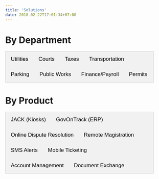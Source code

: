```yaml
---
title: 'Solutions'
date: 2018-02-22T17:01:34+07:00
---
```


<style>
/* Style the tab */
.tab {
  overflow: hidden;
  border: 1px solid #ccc;
  background-color: #f1f1f1;
  margin-right: 40px;
}

/* Style the buttons inside the tab */
.tab button {
  background-color: inherit;
  float: left;
  border: none;
  outline: none;
  cursor: pointer;
  padding: 14px 16px;
  transition: 0.3s;
  font-size: 17px;
}

/* Change background color of buttons on hover */
.tab button:hover {
  background-color: #ddd;
}

/* Create an active/current tablink class */
.tab button.active {
  background-color: #ccc;
}

/* Style the tab content */
.tabcontent {
  display: none;
  margin-right: 40px;
  padding-left: 6px 12px;
  border: 1px solid #ccc;
  border-top: none;
  padding-left: 30px;
  padding-bottom: 40px;
}

.smallimg {
    display: block; 
    margin-left: auto; 
    margin-right: auto; 
    margin-top: auto; 
    margin-bottom: auto;
}

.row {
  display: flex;
  flex-direction: row;
  flex-wrap: wrap;
  width: 100%;
  margin: 20px;
}

.coltext {
  display: flex;
  flex-direction: column;
  flex-basis: 100%;
  flex: 2;
  padding-right: 40px;
}

.colimg {
  display: flex;
  flex-direction: column;
  flex-basis: 100%;
  flex: 1;
}

.roman {
    list-style-type: lower-roman;
}
.square {
    list-style-type: square;
    margin-left: 30px;
}    

.column {
    float: left;
    width: 50%;
}

.right {
    width: 50%;
}

.row:after {
    content: "";
    display: table;
    clear: both;
}

.benefits {
    text-align:left;
}

.flexbox-container {
    display: flex;
    align-items: flex-start;
    flex-wrap: wrap;
}

.flex-child {
    flex:1;
    border: 1px;
    min-width: 400px;
    padding-right: 30px;
}

.flex-child-1 {
    flex:2;
    border: 1px;
    padding-left: 20px;
    padding-right: 20px;
    flex-shrink: 0;
}

.center {
    margin-left: auto; 
    padding-right: 30px;
    margin-right: auto; 
    display: block;
}

@media screen and (max-width: 990px) {
    .flexbox-container {
        display: flex;
        flex-direction: column-reverse;
    }

    .flex-child {
        flex:1;
        border: 1px;
        min-width: 400px;
    }

    .flex-child-1 {
        flex:2;
        border: 1px;
        padding-left: 20px;
        padding-right: 20px;
        flex-shrink: 0;
    }
}
</style>

<script>
function openTab(evt, tabName) {
  var i, tabcontent, tablinks;
  tabcontent = document.getElementsByClassName("tabcontent");
  for (i = 0; i < tabcontent.length; i++) {
    tabcontent[i].style.display = "none";
  }
  tablinks = document.getElementsByClassName("tablinks");
  for (i = 0; i < tablinks.length; i++) {
    tablinks[i].className = tablinks[i].className.replace(" active", "");
  }
  document.getElementById(tabName).style.display = "block";
  evt.currentTarget.className += " active";
}
</script>

# By Department

<div class="tab">
  <button class="tablinks" onclick="openTab(event, 'Utilities')">Utilities</button>
  <button class="tablinks" onclick="openTab(event, 'Courts')">Courts</button>
  <button class="tablinks" onclick="openTab(event, 'Taxes')">Taxes</button>
  <button class="tablinks" onclick="openTab(event, 'Transportation')">Transportation</button>
  <button class="tablinks" onclick="openTab(event, 'Parking')">Parking</button>
  <button class="tablinks" onclick="openTab(event, 'Public Works')">Public Works</button>
  <button class="tablinks" onclick="openTab(event, 'Finance')">Finance/Payroll</button>
  <button class="tablinks" onclick="openTab(event, 'Permits')">Permits</button>
</div>

<div id="Utilities" class="tabcontent">
    <div class='row'> <!-- JACK -->
        <div class='colimg'>
            <img src='/images/products/paymentkiosk.webp' width="50%" loading="lazy" class='smallimg'>
        </div>
        <div class='coltext'>
            <br>
            <h4>JACK (Payment Kiosk)</h4>
            <p>
                Our bilingual, self-service payment kiosk works around the clock, providing residents with an easy solution to make contactless, in-person bill payments using cash, check or credit card.
                <br>
                <a href="/contact/">Learn more</a>
            </p>
        </div>
    </div>
    <div class='row'> <!-- Utility Express -->
        <div class='colimg'>
            <img src='/images/products/utilityexpress.webp' width="45%" loading="lazy" class='smallimg'>
        </div>
        <div class='coltext'>
            <br>
            <h4>Utility/Tax Express</h4>
            <p>
                Using their smartphones, residents can quickly and easily pay their utility bills or taxes. Recurring SMS reminders will ensure your residents don’t unintentionally miss a payment due date, leading to fewer defaults. This will help you increase collections as well as boost public confidence and trust in your services.
                <br>
                <a href="/contact/">Learn more</a>
            </p>
        </div>
    </div>
    <div class='row'> <!-- Online Payments -->
        <div class='colimg'>
            <img src='/images/products/onlinepayment.webp' width="45%" loading="lazy" class='smallimg'>
        </div>
        <div class='coltext'>
            <br>
            <h4>Online Payments</h4>
            <p>
                We create secure web and mobile payment solutions to help you ensure seamless revenue collection and provide your residents with a user-friendly and convenient payment experience.
                <br>
                <a href="/contact/">Learn more</a>
            </p>
        </div>
    </div>
    <div class='row'> <!-- IVR -->
        <div class='colimg'>
            <img src='/images/products/ivr.webp' width="45%" loading="lazy" class='smallimg'>
        </div>
        <div class='coltext'>
            <br>
            <h4>Pay by Phone (IVR)</h4>
            <p>
                Our Interactive Voice Response (IVR) technology allows you to provide residents with the option to make secure credit card or check payments over the phone using automated, bilingual voice assistance.
                <br>
                <a href="/contact/">Learn more</a>
            </p>
        </div>
    </div>
    <div class='row'> <!-- Point of Sale -->
        <div class='colimg'>
            <img src='/images/products/pos.webp' width="45%" loading="lazy" class='smallimg'>
        </div>
        <div class='coltext'>
            <br>
            <h4>Point-of-Sale System (POS)</h4>
            <p>
                Using our point-of-sale payment system, you can facilitate quick and efficient in-person payments of utility bills, citations and taxes. Our point-of-sale system is easy to use and comes with a receipt printer, barcode scanner and credit card reader.
                <br>
                <a href="/contact/">Learn more</a>
            </p>
        </div>
    </div>
    <div class='row'> <!-- Gov On Track -->
        <div class='colimg'>
            <img src='/images/products/got.webp' width="45%" loading="lazy" class='smallimg'>
        </div>
        <div class='coltext'>
            <br>
            <h4>GovOnTrack (ERP Software)</h4>
            <p>
                Use GovOnTrack to streamline your billing process and monitor collections. Our applications help you automatically generate statements for utilities and taxes that reflect residents’ payment history, account balance, and other details, helping you save time by eliminating the need to manually create these bills. GovOnTrack also helps you track and manage revenue collection, including property taxes.
                <br>
                <a href="/contact/">Learn more</a>
            </p>
        </div>
    </div>
    <div class='row'> <!-- Electronic Forms -->
        <div class='colimg'>
            <img src='/images/products/dice.webp' width="45%" loading="lazy" class='smallimg'>
        </div>
        <div class='coltext'>
            <br>
            <h4>Electronic Document Exchange</h4>
            <p>
                e-Documents provide a convenient alternative to printing and mailing paperwork for utilities, courts, taxes, and permits. Also accepts digital signatures from a smartphone, tablet, or computer.
                <br>
                <a href="/contact/">Learn more</a>
            </p>
        </div>
    </div>
</div>

<div id="Courts" class="tabcontent">
    <div class='row'> <!-- Citation Smart -->
        <div class='colimg'>
            <img src='/images/products/cs.webp' width="50%" loading="lazy" class='smallimg'>
        </div>
        <div class='coltext'>
            <br>
            <h4>Citation Smart</h4>
            <p>
                With Citation Smart, courts can send reminders via text message to defendants with active citations and facilitate payments. This easy-to-use interactive application is a cost-effective and convenient solution that allows courts to better serve citizens, build trust, and reduce defaults.
                <br>
                <a href="/contact/">Learn more</a>
            </p>
        </div>
    </div>
    <div class='row'> <!-- Online Dispute Resolution -->
        <div class='colimg'>
            <img src='/images/products/odr.webp' width="50%" loading="lazy" class='smallimg'>
        </div>
        <div class='coltext'>
            <br>
            <h4>Online Dispute Resolution</h4>
            <p>
                Our Online Dispute Resolution (ODR) module is a customizable, web-based case or citation resolution system designed for municipal courts. Through this mobile-enabled technology, courts can provide defendants with options to pay a citation, sign up for a driver’s safety course, submit a request for deferred disposition, request a dismissal, or a pre-trial -- all through a single, convenient, user-friendly platform.
                <br>
                <a href="/contact/">Learn more</a>
            </p>
        </div>
    </div>
    <div class='row'> <!-- Remote Magistration -->
        <div class='colimg'>
            <img src='/images/products/cotg.webp' width="50%" loading="lazy" class='smallimg'>
        </div>
        <div class='coltext'>
            <br>
            <h4>Remote Magistration</h4>
            <p>
                Courts On The Go is an intuitive technology that enables courts to set up virtual hearings and facilitate online dispute resolution. This platform allows courts to modernize services to streamline workflow and make courtrooms more accessible to citizens, helping them resolve legal issues quickly and avoid defaults.
                <br>
                <a href="/contact/">Learn more</a>
            </p>
        </div>
    </div>
    <div class='row'> <!-- Electronic Forms -->
        <div class='colimg'>
            <img src='/images/products/dice.webp' width="45%" loading="lazy" class='smallimg'>
        </div>
        <div class='coltext'>
            <br>
            <h4>Electronic Document Exchange</h4>
            <p>
                e-Documents provide a convenient alternative to printing and mailing paperwork for utilities, courts, taxes, and permits. Also accepts digital signatures from a smartphone, tablet, or computer.
                <br>
                <a href="/contact/">Learn more</a>
            </p>
        </div>
    </div>
    <div class='row'> <!-- JACK -->
        <div class='colimg'>
            <img src='/images/products/paymentkiosk.webp' width="50%" loading="lazy" class='smallimg'>
        </div>
        <div class='coltext'>
            <br>
            <h4>JACK (Payment Kiosk)</h4>
            <p>
                Our bilingual, self-service payment kiosk works around the clock, providing residents with an easy solution to make contactless, in-person bill payments using cash, check or credit card.
                <br>
                <a href="/contact/">Learn more</a>
            </p>
        </div>
    </div>
    <div class='row'> <!-- Online Payments -->
        <div class='colimg'>
            <img src='/images/products/onlinepayment.webp' width="45%" loading="lazy" class='smallimg'>
        </div>
        <div class='coltext'>
            <br>
            <h4>Online Payments</h4>
            <p>
                We create secure web and mobile payment solutions to help you ensure seamless revenue collection and provide your residents with a user-friendly and convenient payment experience.
                <br>
                <a href="/contact/">Learn more</a>
            </p>
        </div>
    </div>
    <div class='row'> <!-- IVR -->
        <div class='colimg'>
            <img src='/images/products/ivr.webp' width="45%" loading="lazy" class='smallimg'>
        </div>
        <div class='coltext'>
            <br>
            <h4>Pay by Phone (IVR)</h4>
            <p>
                Our Interactive Voice Response (IVR) technology allows you to provide residents with the option to make secure credit card or check payments over the phone using automated, bilingual voice assistance.
                <br>
                <a href="/contact/">Learn more</a>
            </p>
        </div>
    </div>
</div>

<div id="Taxes" class="tabcontent">
    <div class='row'> <!-- Gov On Track -->
        <div class='colimg'>
            <img src='/images/products/got.webp' width="45%" loading="lazy" class='smallimg'>
        </div>
        <div class='coltext'>
            <br>
            <h4>GovOnTrack (ERP Software)</h4>
            <p>
                Use GovOnTrack to streamline your billing process and monitor collections. Our applications help you automatically generate statements for utilities and taxes that reflect residents’ payment history, account balance, and other details, helping you save time by eliminating the need to manually create these bills. GovOnTrack also helps you track and manage revenue collection, including property taxes.
                <br>
                <a href="/contact/">Learn more</a>
            </p>
        </div>
    </div>
    <div class='row'> <!-- Tax Express -->
        <div class='colimg'>
            <img src='/images/products/utilityexpress.webp' width="45%" loading="lazy" class='smallimg'>
        </div>
        <div class='coltext'>
            <br>
            <h4>Utility/Tax Express</h4>
            <p>
                Using their smartphones, residents can quickly and easily pay their utility bills or taxes. Recurring SMS reminders will ensure your residents don’t unintentionally miss a payment due date, leading to fewer defaults. This will help you increase collections as well as boost public confidence and trust in your services.
                <br>
                <a href="/contact/">Learn more</a>
            </p>
        </div>
    </div>
    <div class='row'> <!-- JACK -->
        <div class='colimg'>
            <img src='/images/products/paymentkiosk.webp' width="50%" loading="lazy" class='smallimg'>
        </div>
        <div class='coltext'>
            <br>
            <h4>JACK (Payment Kiosk)</h4>
            <p>
                Our bilingual, self-service payment kiosk works around the clock, providing residents with an easy solution to make contactless, in-person bill payments using cash, check or credit card.
                <br>
                <a href="/contact/">Learn more</a>
            </p>
        </div>
    </div>
    <div class='row'> <!-- Online Payments -->
        <div class='colimg'>
            <img src='/images/products/onlinepayment.webp' width="45%" loading="lazy" class='smallimg'>
        </div>
        <div class='coltext'>
            <br>
            <h4>Online Payments</h4>
            <p>
                We create secure web and mobile payment solutions to help you ensure seamless revenue collection and provide your residents with a user-friendly and convenient payment experience.
                <br>
                <a href="/contact/">Learn more</a>
            </p>
        </div>
    </div>
    <div class='row'> <!-- IVR -->
        <div class='colimg'>
            <img src='/images/products/ivr.webp' width="45%" loading="lazy" class='smallimg'>
        </div>
        <div class='coltext'>
            <br>
            <h4>Pay by Phone (IVR)</h4>
            <p>
                Our Interactive Voice Response (IVR) technology allows you to provide residents with the option to make secure credit card or check payments over the phone using automated, bilingual voice assistance.
                <br>
                <a href="/contact/">Learn more</a>
            </p>
        </div>
    </div>
    <div class='row'> <!-- Point of Sale -->
        <div class='colimg'>
            <img src='/images/products/pos.webp' width="45%" loading="lazy" class='smallimg'>
        </div>
        <div class='coltext'>
            <br>
            <h4>Point-of-Sale System (POS)</h4>
            <p>
                Using our point-of-sale payment system, you can facilitate quick and efficient in-person payments of utility bills, citations and taxes. Our point-of-sale system is easy to use and comes with a receipt printer, barcode scanner and credit card reader.
                <br>
                <a href="/contact/">Learn more</a>
            </p>
        </div>
    </div>
    <div class='row'> <!-- Electronic Forms -->
        <div class='colimg'>
            <img src='/images/products/dice.webp' width="45%" loading="lazy" class='smallimg'>
        </div>
        <div class='coltext'>
            <br>
            <h4>Electronic Document Exchange</h4>
            <p>
                e-Documents provide a convenient alternative to printing and mailing paperwork for utilities, courts, taxes, and permits. Also accepts digital signatures from a smartphone, tablet, or computer.
                <br>
                <a href="/contact/">Learn more</a>
            </p>
        </div>
    </div>
</div>

<div id="Transportation" class="tabcontent">
    <div class='row'> <!-- GTAMS -->
        <div class='colimg'>
            <img src='/images/products/gtams.webp' width="45%" loading="lazy" class='smallimg'>
        </div>
        <div class='coltext'>
            <br>
            <h4>Ground Transportation Accounting Management System</h4>
            <p>
                GTAMS is an intuitive financial management system designed to provide airports with a reliable solution to oversee ground transportation fee payments and accounts. We offer GTAMS with a Commercial Vehicle Management System (CVMS), providing a comprehensive software suite to manage ground transport.
                <br>
                <a href="/contact/">Learn more</a>
            </p>
        </div>
    </div>
    <div class='row'> <!-- Balance Express -->
        <div class='colimg'>
            <img src='/images/products/balanceexpress.webp' width="45%" loading="lazy" class='smallimg'>
        </div>
        <div class='coltext'>
            <br>
            <h4>Balance Express</h4>
            <p>
                Balance Express is an intuitive system that sends out periodic reminders via text message to ground transportation operators, such as taxicabs, to ensure they maintain sufficient prepay account balance.
                <br>
                <a href="/contact/">Learn more</a>
            </p>
        </div>
    </div>
    <div class='row'> <!-- JACK -->
        <div class='colimg'>
            <img src='/images/products/paymentkiosk.webp' width="50%" loading="lazy" class='smallimg'>
        </div>
        <div class='coltext'>
            <br>
            <h4>JACK (Payment Kiosk)</h4>
            <p>
                Our bilingual, self-service payment kiosk works around the clock, providing taxicabs, shuttle buses, and other commercial vehicles with an easy solution to make contactless, in-person bill payments using cash, check or credit card.
                <br>
                <a href="/contact/">Learn more</a>
            </p>
        </div>
    </div>
    <div class='row'> <!-- Online Payments -->
        <div class='colimg'>
            <img src='/images/products/onlinepayment.webp' width="45%" loading="lazy" class='smallimg'>
        </div>
        <div class='coltext'>
            <br>
            <h4>Online Payments</h4>
            <p>
                We create secure web and mobile payment solutions to help you ensure seamless payments from transportation providers with a user-friendly payment experience.
                <br>
                <a href="/contact/">Learn more</a>
            </p>
        </div>
    </div>
    <div class='row'> <!-- IVR -->
        <div class='colimg'>
            <img src='/images/products/ivr.webp' width="45%" loading="lazy" class='smallimg'>
        </div>
        <div class='coltext'>
            <br>
            <h4>Pay by Phone (IVR)</h4>
            <p>
                Our Interactive Voice Response (IVR) technology allows you to provide drivers with the option to make secure credit card or check payments over the phone using automated, bilingual voice assistance.
                <br>
                <a href="/contact/">Learn more</a>
            </p>
        </div>
    </div>
    <div class='row'> <!-- Electronic Forms -->
        <div class='colimg'>
            <img src='/images/products/dice.webp' width="45%" loading="lazy" class='smallimg'>
        </div>
        <div class='coltext'>
            <br>
            <h4>Electronic Document Exchange</h4>
            <p>
                e-Documents provide a convenient alternative to printing and mailing paperwork for transportation permits. Also accepts digital signatures from a smartphone, tablet, or computer.
                <br>
                <a href="/contact/">Learn more</a>
            </p>
        </div>
    </div>
</div>

<div id="Parking" class="tabcontent">
    <div class='row'> <!-- Parking Kiosks -->
        <div class='colimg'>
            <img src='/images/products/parkingkiosk.webp' width="45%" loading="lazy" class='smallimg'>
        </div>
        <div class='coltext'>
            <br>
            <h4>Parking Kiosks</h4>
            <p>
                Using our kiosks, you can accept credit card or cash payments for parking fees or tickets, print and share thermal tickets with visitors, scan employee cards and adopt license plate recognition software to ensure a secure, convenient and safe parking experience for all employees and visitors.
                <br>
                <a href="/contact/">Learn more</a>
            </p>
        </div>
    </div>
    <div class='row'> <!-- Mobile Payments -->
        <div class='colimg'>
            <img src='/images/products/parkingpayment.webp' width="45%" loading="lazy" class='smallimg'>
        </div>
        <div class='coltext'>
            <br>
            <h4>Mobile Payments</h4>
            <p>
                Using their smartphone, visitors can send a text message with their license plate number to pay their parking fee and receive a virtual parking permit, providing them with a user-friendly and accessible payment option
                <br>
                <a href="/contact/">Learn more</a>
            </p>
        </div>
    </div>
</div>

<div id="Public Works" class="tabcontent">
    <div class='row'> <!-- GovOnTrack -->
        <div class='colimg'>
            <img src='/images/products/got.webp' width="45%" loading="lazy" class='smallimg'>
        </div>
        <div class='coltext'>
            <br>
            <h4>GovOnTrack</h4>
            <p>
                With GovOnTrack, you can efficiently track service requests and work orders. Our user-friendly and efficient cloud-based software helps you smoothly manage work order transactions for labor, materials and services, and monitor projects.
                <br>
                <a href="/contact/">Learn more</a>
            </p>
        </div>
    </div>
    <div class='row'> <!-- DICE -->
        <div class='colimg'>
            <img src='/images/products/parkingpayment.webp' width="45%" loading="lazy" class='smallimg'>
        </div>
        <div class='coltext'>
            <br>
            <h4>Electronic Document Exchange</h4>
            <p>
                Through our Digital Interaction and Citizen Engagement (DICE) platform, you can use e-forms for work orders that can be electronically shared with vendors and stakeholders to facilitate efficient communication and faster turnaround time.
                <br>
                <a href="/contact/">Learn more</a>
            </p>
        </div>
    </div>
</div>

<div id="Finance" class="tabcontent">
    <div class='row'> <!-- GovOnTrack -->
        <div class='colimg'>
            <img src='/images/products/got.webp' width="45%" loading="lazy" class='smallimg'>
        </div>
        <div class='coltext'>
            <br>
            <h4>GovOnTrack</h4>
            <p>
                With GovOnTrack, you get easy-to-use cloud-based software applications that provide real-time data to enable confident decision-making and automate aspects of budgeting, accounting, procurement and payroll to enhance efficiency.
                <br>
                <a href="/contact/">Learn more</a>
            </p>
        </div>
    </div>
</div>

<div id="Permits" class="tabcontent">
    <div class='row'> <!-- GovOnTrack -->
        <div class='colimg'>
            <img src='/images/products/got.webp' width="45%" loading="lazy" class='smallimg'>
        </div>
        <div class='coltext'>
            <br>
            <h4>GovOnTrack (ERP)</h4>
            <p>
                Using GovOnTrack’s cloud-based services, you can track and manage business licenses, animal licenses, building permits, and more, across different stages from application and approval to renewal. By reducing dependence on paper-based processes, you can ensure faster turnaround and better project management to improve efficiency and foster greater customer satisfaction.
                <br>
                <a href="/contact/">Learn more</a>
            </p>
        </div>
    </div>
    <div class='row'> <!-- DICE -->
        <div class='colimg'>
            <img src='/images/products/dice.webp' width="45%" loading="lazy" class='smallimg'>
        </div>
        <div class='coltext'>
            <br>
            <h4>Electronic Document Exchange</h4>
            <p>
                With our Digital Interaction and Citizen Engagement (DICE) platform, you can allow citizens applying for a permit or license to submit any required documents and forms electronically to facilitate better tracking of document submissions and quickly process applications.
                <br>
                <a href="/contact/">Learn more</a>
            </p>
        </div>
    </div>
    <div class='row'> <!-- Online Payments -->
        <div class='colimg'>
            <img src='/images/products/onlinepayment.webp' width="45%" loading="lazy" class='smallimg'>
        </div>
        <div class='coltext'>
            <br>
            <h4>Online Payments</h4>
            <p>
                With our web payment solutions, you can allow applicants to make online payments for permit and license fees for fast, secure processing.
                <br>
                <a href="/contact/">Learn more</a>
            </p>
        </div>
    </div>
</div>




# By Product

<div class="tab">
  <button class="tablinks" onclick="openTab(event, 'jack')">JACK (Kiosks)</button>
  <button class="tablinks" onclick="openTab(event, 'got')">GovOnTrack (ERP)</button>
  <button class="tablinks" onclick="openTab(event, 'odr')">Online Dispute Resolution</button>
  <button class="tablinks" onclick="openTab(event, 'remote')">Remote Magistration</button>
  <button class="tablinks" onclick="openTab(event, 'sms')">SMS Alerts</button>
  <button class="tablinks" onclick="openTab(event, 'totg')">Mobile Ticketing</button>
  <button class="tablinks" onclick="openTab(event, 'acct')">Account Management</button>
  <button class="tablinks" onclick="openTab(event, 'docexch')">Document Exchange</button>
</div>

<div id="jack" class="tabcontent" style="padding-left:30px; padding-bottom:30px;">
    <h1>Justified Automated Cashiering Kiosk (JACK)</h1>
    <!-- <img src="https://i.imgur.com/FA7l0vF.jpg" width="40%" style="margin-left:100px; margin-right:100px; margin-bottom:40px; align:left;"/> -->
    <div class="flexbox-container">
        <div class="flex-child">
            <ul class="roman"; style="list-style-type:disc">
                <li>Bilingual</li>
                <li>Self-service</li>
                <li>Available 24/7 - residents can pay their bills in-person on weekends, holidays, and late nights</li>
            </ul>
            <ul class="square"; style="list-style-type:circle">    
                    <li>Customizable to the specific needs of your department/residents - can be installed indoors or outdoors, walk-up or drive-thru</li>
                    <li>Can accept whichever forms of payment you like</li>
            </ul>
            <ul class="roman"; style="list-style-type:disc">
                <li>Quick payment posting and real-time reporting</li>
            </ul>
            <ul class="square"; style="list-style-type:circle">
                    <li>Payments are immediately posted to your department to minimize revenue delays</li>
                    <li>Real-time transaction reports</li>
            </ul>
            <ul class="roman"; style="list-style-type:disc">
                <li>Secure and monitored</li>
            </ul>
            <ul class="square"; style="list-style-type:circle">
                    <li>Payments are encrypted and PCI compliant</li>
                    <li>AdComp monitors all activity to solve technical or security issues</li>
                    <li>Residents get digital or paper receipts after every transaction</li>
            </ul>
            <ul class="roman"; style="list-style-type:disc">
                <li>Takes multiple forms of payments:</li></ul>
            <ul class="square"; style="list-style-type:circle">
                    <li>Contactless</li>
                    <li>Cash</li>
                    <li>Check</li>
                    <li>Credit Card</li>
                    <li>Debit Card</li>
            </ul>
        </div>
        <div class="flex-child-1">
            <img src="https://i.imgur.com/FA7l0vF.jpg" width="400px" style="margin-left: auto; margin-right: auto; display: block;">
        </div>
    </div>
<a href="/contact/">Learn more</a>
</div>

<div id="got" class="tabcontent" style="padding-left:30px; padding-bottom:30px;">
    <h1>GovOnTrack (ERP)</h1>
    <br>
    <!-- <img src="https://i.imgur.com/N9Erter.png" width="10%" style="margin-left:50px; margin-right:100px; margin-bottom:40px; align:left;"/> -->
    <h2>Key Features</h2>
    <ul class="roman" style="list-style-type:disc">
        <li>Modernizes IT infrastructure, reduce clutter, facilitate secure, streamlined access to data</li>
        <li>Use integrated management systems to handle all aspects of:</li>
    </ul>
    <ul class="square" style="list-style-type:circle">
        <li>Financial tasks</li>
        <li>Administrative tasks</li>
        <li>Judicial tasks</li>
    </ul>
    <ul class="roman" style="list-style-type:disc">
        <li>Multiple look-up methods:</li>
    </ul>
    <ul class="square" style="list-style-type:circle">
        <li>Citation number</li>
        <li>Driver's license number</li>
        <li>Personal information</li>
    </ul>
    <ul class="roman" style="list-style-type:disc">
        <li>Interface hosts multiple citation resolution options:</li>
    </ul>
    <ul class="square" style="list-style-type:circle">
        <li>Can plead no contest, guilty, or not guilty</li>
        <li>Can choose to pay ticket, set up a payment plan, request a driver's safety course, deferred disposition, or pre-trial</li>
    </ul>
    <h2>Uses:</h2>
    <div class="flexbox-container">
        <div class="flex-child">
            <h3>Utilities & Tax Departments:</h3>
            <ul class="roman" style="list-style-type:disc">
                <li>Streamline billing process</li>
                <li>Monitor tax and utility collections</li>
                <li>Automatically generated statements that reflect:</li>
            </ul>
            <ul class="square" style="list-style-type:circle">
                <li>Payment history</li>
                <li>Account balance</li>
                <li>Amount due</li>
                <li>Other relevant details</li>
            </ul>
            <ul class="roman" style="list-style-type:disc">
                <li>Helps track and manage revenue collection, including property tax distribution and collection</li>
            </ul>
        </div>
        <div class="flex-child-1">
            <img src="https://i.imgur.com/pVKd4IZ.jpg" width="400px" class="center"/>
        </div>
    </div>
    <div class="flexbox-container">
        <div class="flexbox-child">
            <h3>For Municipal Courts:</h3>
            <ul class="roman" style="list-style-type:disc">
                <li>Online Dispute Resolution (ODR) module</li>
            </ul>
            <ul class="square" style="list-style-type:circle">
                <li>Staff can send and receive e-forms through ODR system</li>
                <li>Defendants can upload relevant e-documents and proof of compliance and use an e-signature to complete affidavits</li>
            </ul>
            <ul class="roman" style="list-style-type:disc">
                <li>Customizable -- integrated list of offense codes, case types, and follow-up processes to meet courts' specific needs</li>
                <li>Case or citation resolution system</li>
                <li>Mobile-enabled technology</li>
            </ul>
            <ul class="square" style="list-style-type:circle">
                <li>Easily accessible dispute resolution portal on smartphones</li>
            </ul>
            <ul class="roman" style="list-style-type:disc">
                <li>Options to</li>
            </ul>
            <ul class="square" style="list-style-type:circle">
                <li>Pay a citation</li>
                <li>Sign up for driver's safety course</li>
                <li>Submit a request for deferred disposition</li>
                <li>Request a dismissal or pre-trial</li>
            </ul>
        </div>
        <div class="flexbox-child-1">
        <img src="https://i.imgur.com/rRD75Jm.jpg" width="400px" class="center" style="padding-left: 30px"/>
        </div>
    </div>
    <div class="flexbox-container">
        <div class="flexbox-child">
            <h3>For Finance Departments:</h3>
            <ul class="roman" style="list-style-type:disc">
                <li>Help to smoothly manage budgeting, accounting, producrement, and payroll</li>
                <li>Secure access to information, automated processes, and detailed reporting</li>
                <li>Other uses</li>
            </ul>
            <ul class="square" style="list-style-type:circle">
                <li>Manage invoices for vendors</li>
                <li>Track revenue collection</li>
                <li>Process payments</li>
                <li>Create a virtual general ledger to easily view transactions</li>
                <li>Execute payroll</li>
                <li>Plan and track your budget</li>
                <li>Track purchase orders</li>
            </ul>
        </div>
        <div class="flexbox-child-1">
            <img src="https://i.imgur.com/25R7Ryn.jpg" width="400px" class="center" style="padding-left: 30px"/>
        </div>
    </div>
    <div class="flexbox-container">
        <div class="flexbox-child-2">
            <h3>For Public Works:</h3>
            <ul class="roman" style="list-style-type:disc">
                <li>Easily monitor service requests and work orders</li>
                <li>Facilitates efficient, timely execution of projects</li>
                <li>Ensures effective work order management</li>
                <li>Can assess data on manpower, equipment, and costs for each project</li>
            </ul>
        </div>
        <div class="flexbox-child-1">
            <img src="https://i.imgur.com/SwXxieW.jpg" width="400px" class="center"/>
        </div>
    </div>
    <div class="flexbox-container">
        <div class="flexbox-child">
            <h3>For Permits:</h3>
            <ul class="roman" style="list-style-type:disc">
                <li>Effectively track active applications and payments for permits</li>
                <li>Ensure faster processing</li>
                <li>Customizable, cloud-based software</li>
            </ul>
            <ul class="square" style="list-style-type:circle">
                <li>Ensures higher operational efficiency</li>
            </ul>
            <ul class="roman" style="list-style-type:disc">
                <li>Provides local governments with workspace to:</li>
            </ul>
            <ul class="square" style="list-style-type:circle">
                <li>Monitor applications and inspections</li>
                <li>Facilitate quick, paperless processing of permits</li>
            </ul>
        </div>
        <div class="flexbox-child-1">
            <img src="https://i.imgur.com/zHMM28T.jpg" width="400px" class="center"/>
        </div>
    </div>
    <a href="/contact/">Learn more</a>
</div>

<div id="odr" class="tabcontent" style="padding-left:30px; padding-bottom:30px;">
    <h1>Online Dispute Resolution</h1>
    <div class="flexbox-container">
        <div class="flex-child">
        <ul class="roman"; style="list-style-type:disc">
            <li>Mobile-enabled technology</li>
            <li>Convenient solution to request a:</li>
        </ul>
        <ul class="square"; style="list-style-type:circle">
                <li>Deferred disposition</li>
                <li>Driver's safety course</li>
                <li>Payment plan to manage citations</li>
        </ul>
            <ul class="roman"; style="list-style-type:disc">
            <li>Courts can share options with citizens via text message
                to resolve citations</li>
            </ul>
        </div>
        <div class="flex-child">
            <img src="https://i.imgur.com/mCHZXso.jpg" width="400px" class="center"/>
        </div>
    </div>
<a href="/contact/">Learn more</a>
</div>

<div id="remote" class="tabcontent" style="padding-left:30px; padding-bottom:30px;">
    <h1>Remote Magistration</h1>
    <h2>Key Features</h2>
    <div class="flexbox-container">
        <div class="flex-child">
            <ul class="roman" style="list-style-type:disc;">
                <li>Makes courtoom more accessible to all defendants, incuding those unable to attend for reasons beyond control</li>
                <li>Platform is for courts at every level -- state, county, municipal</li>
                <li>Defendants can enter driver's license, citation number, or personal information to endter waiting room</li>
                <li>Courts cna electronically send and receive documents</li>
            </ul>
            <h2>Key Benefits</h2>
            <ul class="roman" style="list-style-type:disc">
                <li>Boost accessibility & compliance</li>    
            </ul>
            <ul class="square" style="list-style-type:circle">
                <li>Easier access to courtroom</li>
                <li>Reduces instances of FTA (failure to appear)</li>
            </ul>
            <ul class="roman" style="list-style-type:disc">
                <li>Seamless integration with court management software</li>
            </ul>
            <ul class="square" style="list-style-type:circle">
                <li>Assists with defendant engagement, coordinates delivery of electronic documents, and updates the case status</li>
            </ul>
            <ul class="roman" style="list-style-type:disc">
                <li>Secure technology</li>
            </ul>
        </div>
        <div class="flex=child-1">
            <img src="https://i.imgur.com/rhBvsDC.png?1" width="400px" class="center">
        </div>
    </div>
    <a href="/contact/">Learn more</a>
</div>

<div id="sms" class="tabcontent" style="padding-left:30px; padding-bottom:30px;">
    <h1>SMS Alerts</h1>
    <div class="flexbox-container">
        <div class="flex-child">
            <!-- <img src="https://i.imgur.com/0gmWNtN.jpg" width="50%" style="margin-left:50px; margin-right:100px; margin-bottom:20px; align:left;"/> -->
        <h1>Benefits</h1>
        <ul style="list-style-type:disc">
        <li>Send residents periodic reminders via text message</li>
        <li>Facilitate payments for water bills, utility bills, and taxes</li>
        <li>Periodic reminders will ensure residents don't unintentionally miss a payment due date</li>
        <li>Increases collections and boosts public confidence in your services</li>
        <li>Can fully integrate with existing management software</li>
        </ul></div>
        <div class="flex-child-1">
            <iframe width="560" loading="lazy" height="315" src="https://www.youtube.com/embed/_YeiBYrJLSI" title="YouTube video player" frameborder="0" allow="accelerometer; autoplay; clipboard-write; encrypted-media; gyroscope; picture-in-picture" class="center" allowfullscreen></iframe>
        </div>
    </div>
<a href="/contact/">Learn more</a>
</div>

<div id="totg" class="tabcontent" style="padding-left:30px; padding-bottom:30px;">
    <h1>Mobile Ticketing</h1>
    <br>
    <h2>Offered by our partner company New In Blue</h2>
    <!-- <img src="https://i.imgur.com/y3T64Kc.png" class="center"> -->
    <h2>Features</h2>
    <div class="flexbox-container">
        <div class="flex-child">
        <ul class="roman"; style="list-style-type:disc">
            <li>eCitation smartphone app</li>
        </ul>
        <ul class="square"; style="list-style-type:circle">
                <li>Auto-populates citation form using data from DL scanner</li>
                <li>Issue both warnings and tickets from any smart device--Android or iOS phones and tablets</li>
                <li>Share tickets with violator using text, email, and print</li>
        </ul>
        <ul class="roman"; style="list-style-type:disc">
                <li>Issue physical tickets using bluetooth printer</li>
                <li>Data securely flows to the cloud in real time</li>
        </ul>
        </div>
        <div class="flex-child">
            <img src="https://i.imgur.com/aLbXwQI.png" width="400px" class="center"/>
        </div>
    </div>
    <h2>Benefits</h2>
    <div class="flexbox-container">
        <div class="flex-child">
        <ul class="roman"; style="list-style-type:disc">
                <li>50% faster than handwriting and ticket writers</li>
                <li>Costs a fraction of a dedicated ticket writer</li>
                <li>No expensive maintenance plans</li>
                <li>Built-in ID / registration scanner and photo caputre</li>
                <li>Less for the officer to worry about--don't need to deal with a computer, and DL/registration info auto-populates</li>
                <li>Enhance resident satisfaction through a quicker process</li>
                <li>Major saving = less grant writing for your department</li></ul>
        </div>
        <div class="flex-child">
            <img src="https://i.imgur.com/JNfUAru.png" width="400px" class="center"/>
        </div>
    </div>
<a href="/contact/">Learn more</a>
</div>

<div id="acct" class="tabcontent" style="padding-left:30px; padding-bottom:30px;">
    <h1>Account Management</h1>
    <p>Our first account management product was developed for the Philadelphia Airport's ground transportation system. The product is adaptable to your specific use case.</p>
    <div class="flexbox-container">
        <div class="flex-child">
    <!-- <img src="https://i.imgur.com/4rACbvh.png" class="center"/> -->
    <h2>Features</h2>
    <ul class="roman" style="list-style-type:disc">
        <li>Account reports/tracking</li>
        <li>Users can add funds to their accounts at any time</li>
        <li>Kiosks can be added to accept payments in addition to web and mobile payments</li>
        <li>Prepay option: users are a set amount every month, week, etc.</li>
        <li>Instant postpay option:credit/debit card on file can be charged on a per-use basis</li>
        <li>Reconciliation between various entities and payment gateway</li>
        <li>Available real-time reports</li>
    </ul>
    <ul class="square" style="list-style-type:circle">
        <li>Payment transactions</li>
    </ul>
    <ul class="next" style="list-style-type:square">
        <li>Separable by payment form: cash, credit, checks</li>
        <li>Filter by sources: kiosk, POS, web, mobile</li>
    </ul>
    <ul class="square" style="list-style-type:circle">
        <li>Graphical representations</li>
        <li>Deposits</li>
        <li>Reconciliation</li>
        <li>General ledger</li>
        <li>Acount audits</li>
        <li>Device information</li>
    </ul>
    <h2>Benefits</h2>
    <ul class="roman" style="list-style-type:disc">
        <li>User-friendly</li>
    </ul>
    <ul class="square" style="list-style-type:circle">
        <li>Presents info in accessible format</li>
        <li>Easily generate invoices and add/edit charges</li>
    </ul>
    <ul class="roman" style="list-style-type:disc">
        <li>Real-time transaction updates</li>
        <li>Integrated email- and text-based alerts </li>
    </ul>
    <ul class="square" style="list-style-type:circle">
        <li>Automatically send a range of alerts via email/text to inform users of upcoming payments, missing/expired credit cards on file, recurring charges, etc.</li>
    </ul>
    <ul class="roman" style="list-style-type:disc">
        <li>Security</li>
    </ul>
    <ul class="square" style="list-style-type:circle">
        <li>Advanced role-based user security</li>
        <li>Cloud-based storage by Amazon AWS</li>
        <li>All data is automatically backed up daily</li>
    </ul>
        </div>
        <div class="flex-child-1">
            <img src="https://i.imgur.com/4rACbvh.png" width="400px" class="center"/>
        </div>
    </div>
<a href="/contact/">Learn more</a>
</div>

<div id="docexch" class="tabcontent" style="padding-left:30px; padding-bottom:30px;">
    <h1>Document Exchange</h1>
    <br>
    <h2>Digital Interaction for Citizen Engagement (DICE)</h2>
    <h2>Features</h2>
    <div class="flexbox-container">
        <div class="flex-child">
        <ul class="roman"; style="list-style-type:disc">
            <li>Digital forms and e-documents</li>
        </ul>
        <ul class="square"; style="list-style-type:circle">
                <li>Allows you to electronically share and receive information</li>
        </ul>
        <ul class="roman"; style="list-style-type:disc">
                <li>Electronic bills</li>
        </ul>
        <ul class="square"; style="list-style-type:circle">
            <li>Allow you to deliver bills to your residents over the internet</li>
        </ul>
        </div>
        <div class="flex-child">
            <img src="https://i.imgur.com/741yHTM.jpg" width="400px" class="center"/>
        </div>
    </div>
    <h2>Benefits</h2>
    <div class="flexbox-container">
        <div class="flex-child">
        <ul class="roman"; style="list-style-type:disc">
                <li>Cost-effective and eco-friendly</li>
        </ul>
        <ul class="square"; style="list-style-type:circle">
                <li>Reduces postage and other costs from physically printing and mailing documents</li>
                <li>Saves space and reduces storage considerations</li>
        </ul>
        <ul class="roman"; style="list-style-type:disc">
                <li>Convenient and intuitive</li>
        </ul>
        <ul class="square"; style="list-style-type:circle">
                <li>Easily sign and submit a digital document using a secure e-signature</li> 
                <li>View statement via a private, accessible e-bill and quickly make a payment</li>
        </ul>
        <ul class="roman"; style="list-style-type:disc">
                <li>Convenient and intuitive</li>
        </ul>
        <ul class="square"; style="list-style-type:circle">
                <li>Easily sign and submit digital document using secure e-signature</li> 
                <li>View statement via a private, accessible e-bill and quickly make a payment</li>
        </ul>
        <ul class="roman"; style="list-style-type:disc">
            <li>Quick and efficent</li>
        </ul>
        <ul class="square"; style="list-style-type:circle">
            <li>Using e-signatures, documents can be quickly shared and signed by multiple stakeholders</li>
            <li>Cloud-based technology helps centralize data across all departments</li>
        </ul>
        </div>
        <div class="flex-child">
            <img src="https://i.imgur.com/ufxbZSP.jpg" width="400px" class="center"/>
        </div>
    </div>
<a href="/contact/">Learn more</a>
</div>
